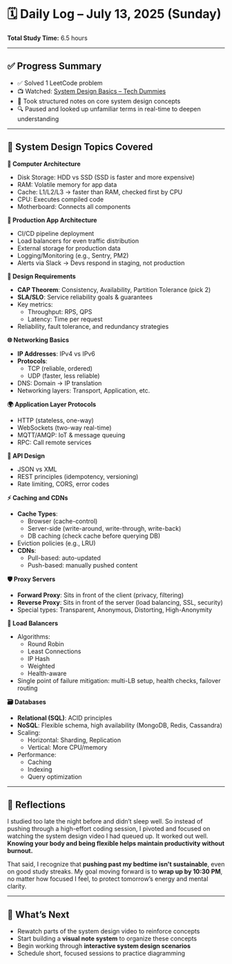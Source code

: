 # 🗓️ Daily Log – July 13, 2025 (Sunday)

**Total Study Time:** 6.5 hours

---

## ✅ Progress Summary

- ✅ Solved 1 LeetCode problem
- 📺 Watched: [System Design Basics – Tech Dummies](https://youtu.be/F2FmTdLtb_4?si=FKFEPR9WuozA9wHs)
- 📝 Took structured notes on core system design concepts
- 🔍 Paused and looked up unfamiliar terms in real-time to deepen understanding

---

## 🔩 System Design Topics Covered

**🧠 Computer Architecture**
- Disk Storage: HDD vs SSD (SSD is faster and more expensive)
- RAM: Volatile memory for app data
- Cache: L1/L2/L3 → faster than RAM, checked first by CPU
- CPU: Executes compiled code
- Motherboard: Connects all components

**🚀 Production App Architecture**
- CI/CD pipeline deployment
- Load balancers for even traffic distribution
- External storage for production data
- Logging/Monitoring (e.g., Sentry, PM2)
- Alerts via Slack → Devs respond in staging, not production

**📐 Design Requirements**
- **CAP Theorem**: Consistency, Availability, Partition Tolerance (pick 2)
- **SLA/SLO**: Service reliability goals & guarantees
- Key metrics:
  - Throughput: RPS, QPS
  - Latency: Time per request
- Reliability, fault tolerance, and redundancy strategies

**🌐 Networking Basics**
- **IP Addresses**: IPv4 vs IPv6
- **Protocols**:
  - TCP (reliable, ordered)
  - UDP (faster, less reliable)
- DNS: Domain → IP translation
- Networking layers: Transport, Application, etc.

**🌍 Application Layer Protocols**
- HTTP (stateless, one-way)
- WebSockets (two-way real-time)
- MQTT/AMQP: IoT & message queuing
- RPC: Call remote services

**🔌 API Design**
- JSON vs XML
- REST principles (idempotency, versioning)
- Rate limiting, CORS, error codes

**⚡️ Caching and CDNs**
- **Cache Types**:
  - Browser (cache-control)
  - Server-side (write-around, write-through, write-back)
  - DB caching (check cache before querying DB)
- Eviction policies (e.g., LRU)
- **CDNs**:
  - Pull-based: auto-updated
  - Push-based: manually pushed content

**🛡 Proxy Servers**
- **Forward Proxy**: Sits in front of the client (privacy, filtering)
- **Reverse Proxy**: Sits in front of the server (load balancing, SSL, security)
- Special types: Transparent, Anonymous, Distorting, High-Anonymity

**🧮 Load Balancers**
- Algorithms:
  - Round Robin
  - Least Connections
  - IP Hash
  - Weighted
  - Health-aware
- Single point of failure mitigation: multi-LB setup, health checks, failover routing

**🗃 Databases**
- **Relational (SQL)**: ACID principles
- **NoSQL**: Flexible schema, high availability (MongoDB, Redis, Cassandra)
- Scaling:
  - Horizontal: Sharding, Replication
  - Vertical: More CPU/memory
- Performance:
  - Caching
  - Indexing
  - Query optimization

---

## 🧠 Reflections

I studied too late the night before and didn’t sleep well. So instead of pushing through a high-effort coding session, I pivoted and focused on watching the system design video I had queued up. It worked out well. **Knowing your body and being flexible helps maintain productivity without burnout.**

That said, I recognize that **pushing past my bedtime isn't sustainable**, even on good study streaks. My goal moving forward is to **wrap up by 10:30 PM**, no matter how focused I feel, to protect tomorrow’s energy and mental clarity.

---

## 🔭 What’s Next

- Rewatch parts of the system design video to reinforce concepts
- Start building a **visual note system** to organize these concepts
- Begin working through **interactive system design scenarios**
- Schedule short, focused sessions to practice diagramming